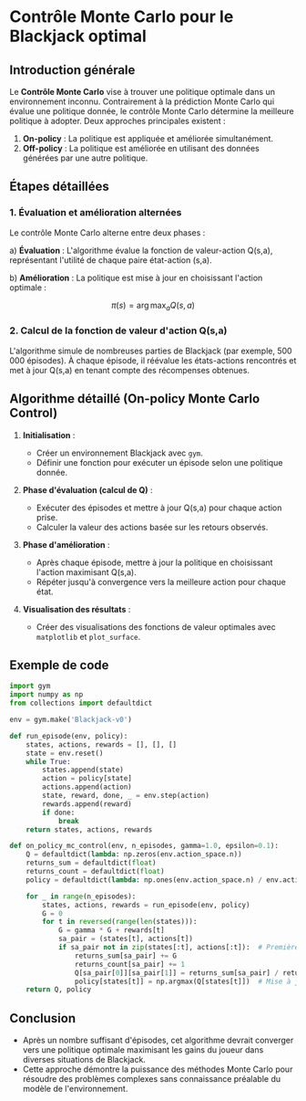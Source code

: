 # Contrôle Monte Carlo pour le Blackjack optimal

## Introduction générale

Le **Contrôle Monte Carlo** vise à trouver une politique optimale dans un environnement inconnu. Contrairement à la prédiction Monte Carlo qui évalue une politique donnée, le contrôle Monte Carlo détermine la meilleure politique à adopter. Deux approches principales existent :

1. **On-policy** : La politique est appliquée et améliorée simultanément.
2. **Off-policy** : La politique est améliorée en utilisant des données générées par une autre politique.

## Étapes détaillées

### 1. Évaluation et amélioration alternées

Le contrôle Monte Carlo alterne entre deux phases :

a) **Évaluation** : L'algorithme évalue la fonction de valeur-action Q(s,a), représentant l'utilité de chaque paire état-action (s,a).

b) **Amélioration** : La politique est mise à jour en choisissant l'action optimale :

$$\pi(s) = \arg\max_a Q(s,a)$$

### 2. Calcul de la fonction de valeur d'action Q(s,a)

L'algorithme simule de nombreuses parties de Blackjack (par exemple, 500 000 épisodes). À chaque épisode, il réévalue les états-actions rencontrés et met à jour Q(s,a) en tenant compte des récompenses obtenues.

## Algorithme détaillé (On-policy Monte Carlo Control)

1. **Initialisation** :
   - Créer un environnement Blackjack avec `gym`.
   - Définir une fonction pour exécuter un épisode selon une politique donnée.

2. **Phase d'évaluation (calcul de Q)** :
   - Exécuter des épisodes et mettre à jour Q(s,a) pour chaque action prise.
   - Calculer la valeur des actions basée sur les retours observés.

3. **Phase d'amélioration** :
   - Après chaque épisode, mettre à jour la politique en choisissant l'action maximisant Q(s,a).
   - Répéter jusqu'à convergence vers la meilleure action pour chaque état.

4. **Visualisation des résultats** :
   - Créer des visualisations des fonctions de valeur optimales avec `matplotlib` et `plot_surface`.

## Exemple de code

```python
import gym
import numpy as np
from collections import defaultdict

env = gym.make('Blackjack-v0')

def run_episode(env, policy):
    states, actions, rewards = [], [], []
    state = env.reset()
    while True:
        states.append(state)
        action = policy[state]
        actions.append(action)
        state, reward, done, _ = env.step(action)
        rewards.append(reward)
        if done:
            break
    return states, actions, rewards

def on_policy_mc_control(env, n_episodes, gamma=1.0, epsilon=0.1):
    Q = defaultdict(lambda: np.zeros(env.action_space.n))
    returns_sum = defaultdict(float)
    returns_count = defaultdict(float)
    policy = defaultdict(lambda: np.ones(env.action_space.n) / env.action_space.n)

    for _ in range(n_episodes):
        states, actions, rewards = run_episode(env, policy)
        G = 0
        for t in reversed(range(len(states))):
            G = gamma * G + rewards[t]
            sa_pair = (states[t], actions[t])
            if sa_pair not in zip(states[:t], actions[:t]):  # Première visite
                returns_sum[sa_pair] += G
                returns_count[sa_pair] += 1
                Q[sa_pair[0]][sa_pair[1]] = returns_sum[sa_pair] / returns_count[sa_pair]
                policy[states[t]] = np.argmax(Q[states[t]])  # Mise à jour de la politique
    return Q, policy
```

## Conclusion

- Après un nombre suffisant d'épisodes, cet algorithme devrait converger vers une politique optimale maximisant les gains du joueur dans diverses situations de Blackjack. 
- Cette approche démontre la puissance des méthodes Monte Carlo pour résoudre des problèmes complexes sans connaissance préalable du modèle de l'environnement.
